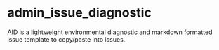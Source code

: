 # admin_issue_diagnostic
AID is a lightweight environmental diagnostic and markdown formatted issue template to copy/paste into issues.
